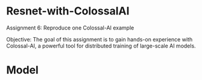 #     Resnet-with-ColossalAI

Assignment 6: Reproduce one Colossal-AI example

Objective: The goal of this assignment is to gain hands-on experience with Colossal-AI, a powerful tool for distributed training of large-scale AI models.

#     Model
